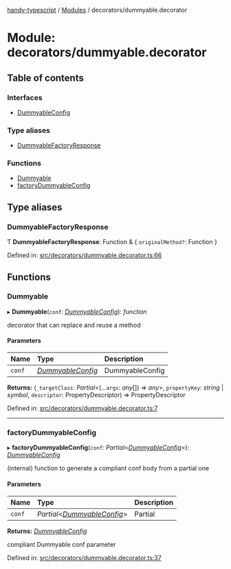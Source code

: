 [handy-typescript](../README.md) / [Modules](../modules.md) / decorators/dummyable.decorator

# Module: decorators/dummyable.decorator

## Table of contents

### Interfaces

- [DummyableConfig](../interfaces/decorators_dummyable_decorator.dummyableconfig.md)

### Type aliases

- [DummyableFactoryResponse](decorators_dummyable_decorator.md#dummyablefactoryresponse)

### Functions

- [Dummyable](decorators_dummyable_decorator.md#dummyable)
- [factoryDummyableConfig](decorators_dummyable_decorator.md#factorydummyableconfig)

## Type aliases

### DummyableFactoryResponse

Ƭ **DummyableFactoryResponse**: Function & { `originalMethod?`: Function  }

Defined in: [src/decorators/dummyable.decorator.ts:66](https://github.com/robbiemu/handy-typescript/blob/3eaf458/src/decorators/dummyable.decorator.ts#L66)

## Functions

### Dummyable

▸ **Dummyable**(`conf`: [*DummyableConfig*](../interfaces/decorators_dummyable_decorator.dummyableconfig.md)): *function*

decorator that can replace and reuse a method

#### Parameters

| Name | Type | Description |
| :------ | :------ | :------ |
| `conf` | [*DummyableConfig*](../interfaces/decorators_dummyable_decorator.dummyableconfig.md) | DummyableConfig |

**Returns:** (`_targetClass`: *Partial*<(...`args`: *any*[]) => *any*\>, `propertyKey`: *string* \| *symbol*, `descriptor`: PropertyDescriptor) => PropertyDescriptor

Defined in: [src/decorators/dummyable.decorator.ts:7](https://github.com/robbiemu/handy-typescript/blob/3eaf458/src/decorators/dummyable.decorator.ts#L7)

___

### factoryDummyableConfig

▸ **factoryDummyableConfig**(`conf`: *Partial*<[*DummyableConfig*](../interfaces/decorators_dummyable_decorator.dummyableconfig.md)\>): [*DummyableConfig*](../interfaces/decorators_dummyable_decorator.dummyableconfig.md)

(internal) function to generate a compliant conf body from a partial one

#### Parameters

| Name | Type | Description |
| :------ | :------ | :------ |
| `conf` | *Partial*<[*DummyableConfig*](../interfaces/decorators_dummyable_decorator.dummyableconfig.md)\> | Partial<DummyableConfig> |

**Returns:** [*DummyableConfig*](../interfaces/decorators_dummyable_decorator.dummyableconfig.md)

compliant Dummyable conf parameter

Defined in: [src/decorators/dummyable.decorator.ts:37](https://github.com/robbiemu/handy-typescript/blob/3eaf458/src/decorators/dummyable.decorator.ts#L37)
